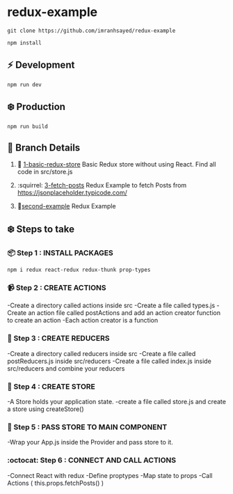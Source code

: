 # redux-example

`git clone https://github.com/imranhsayed/redux-example`

`npm install`

## :zap: Development
`npm run dev`

## :snowflake: Production
`npm run build`

## :seedling: Branch Details
1. :department_store: [1-basic-redux-store](https://github.com/imranhsayed/redux-example/tree/basic-redux-store) Basic Redux store without using React. Find all code in src/store.js
2. :squirrel: [3-fetch-posts](https://github.com/imranhsayed/redux-example/tree/fetch-posts) Redux Example to fetch Posts from https://jsonplaceholder.typicode.com/

3. :school_satchel:[second-example](https://github.com/imranhsayed/redux-example/second-example) Redux Example 


## :snowflake: Steps to take

### :package: Step 1 : INSTALL PACKAGES
`npm i redux react-redux redux-thunk prop-types`

### :video_camera: Step 2 : CREATE ACTIONS
-Create a directory called actions inside src
-Create a file called types.js
-Create an action file called postActions and add an action creator function to create an action
-Each action creator is a function

### :crystal_ball: Step 3 : CREATE REDUCERS
-Create a directory called reducers inside src
-Create a file called postReducers.js inside src/reducers
-Create a file called index.js inside src/reducers and combine your reducers

### :department_store: Step 4 : CREATE STORE
-A Store holds your application state.
-create a file called store.js and create a store using createStore()

### :office: Step 5 : PASS STORE TO MAIN COMPONENT
-Wrap your App.js inside the Provider and pass store to it.

### :octocat: Step 6 : CONNECT AND CALL ACTIONS
-Connect React with redux
-Define proptypes
-Map state to props
-Call Actions ( this.props.fetchPosts() )
